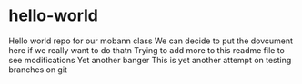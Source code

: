 # hello-world

Hello world repo for our mobann class
We can decide to put the dovcument here if we really want to do thatn
Trying to add more to this readme file to see modifications
Yet another banger
This is yet another attempt on testing branches on git
